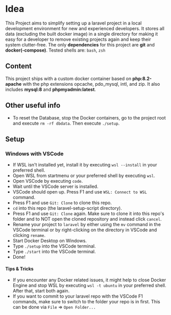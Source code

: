 # Idea
This Project aims to simplify setting up a laravel project in a local development environment for new and experienced developers.
It stores all data (excluding the built docker image) in a single directory for making it easy for a developer to remove existing projects again and keep their system clutter-free.
The only **dependencies** for this project are **git** and **docker(-compose)**.
Tested shells are: `bash`, `zsh`

## Content
This project ships with a custom docker container based on **php:8.2-apache** with the php extensions opcache, pdo_mysql, intl, and zip.
It also includes **mysql:8** and **phpmyadmin:latest**.

## Other useful info
- To reset the Database, stop the Docker containers, go to the project root and execute `rm -rf dbdata`. Then execute `./setup`.

## Setup
### Windows with VSCode
- If WSL isn't installed yet, install it by executing `wsl --install` in your preferred shell.
- Open WSL from startmenu or your preferred shell by executing `wsl`.
- Open VSCode by executing `code`.
- Wait until the VSCode server is installed.
- VSCode should open up. Press F1 and use `WSL: Connect to WSL` command.
- Press F1 and use `Git: Clone` to clone this repo.
- `cd` into this repo (the laravel-setup-script directory).
- Press F1 and use `Git: Clone` again. Make sure to clone it into this repo's folder and to NOT open the cloned repository and instead click `cancel`.
- Rename your project to `laravel` by either using the `mv` command in the VSCode terminal or by right-clicking on the directory in VSCode and clicking `rename`.
- Start Docker Desktop on Windows.
- Type `./setup` into the VSCode terminal.
- Type `./start` into the VSCode terminal.
- Done!
#### Tips & Tricks
- If you encounter any Docker related issues, it might help to close Docker Engine and stop WSL by executing `wsl -t ubuntu` in your preferred shell. After that, start both again.
- If you want to commit to your laravel repo with the VSCode F1 commands, make sure to switch to the folder your repo is in first. This can be done via `File` => `Open Folder...`
